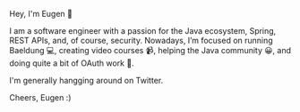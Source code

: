 Hey, I'm Eugen 👋

I am a software engineer with a passion for the Java ecosystem, Spring, REST APIs, and, of course, security. 
Nowadays, I’m focused on running Baeldung 💻, creating video courses 📹, helping the Java community 😀, and doing quite a bit of OAuth work 🔐. 

I'm generally hangging around on Twitter.

Cheers, 
Eugen :)
